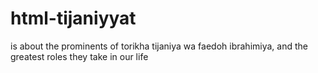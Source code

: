 # html-tijaniyyat
is about the prominents of torikha tijaniya wa faedoh ibrahimiya, and the greatest roles they take in our life
